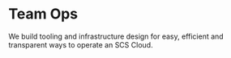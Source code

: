 # Team Ops

We build tooling and infrastructure design for easy, efficient and transparent ways to operate an SCS Cloud.
